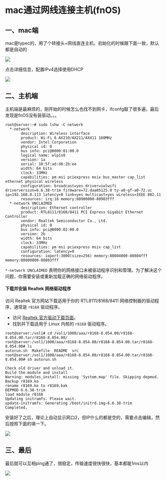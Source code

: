 

# mac通过网线连接主机(fnOS)

## 一、mac端

mac是typec的，用了个转接头+网线直连主机，初始化的时候跟下面一致，默认都是自动的

![](https://github-images.wenzhihuai.com/images/QQ_1732811324411.png)

点击详细信息，配置IPv4选择使用DHCP

![](https://github-images.wenzhihuai.com/images/b1efd8cf4b16b9b7ffe0e11500258a91.png)

## 二、主机端

主机端是最麻烦的，刚开始的时候怎么也找不到网卡，ifconfg敲了很多遍，最后发现是fnOS没有装驱动。。。

```text
root@server:~# sudo lshw -C network
  *-network
       description: Wireless interface
       product: Wi-Fi 6 AX210/AX211/AX411 160MHz
       vendor: Intel Corporation
       physical id: 0
       bus info: pci@0000:01:00.0
       logical name: wlp1s0
       version: 1a
       serial: 10:5f:ad:d6:2b:ee
       width: 64 bits
       clock: 33MHz
       capabilities: pm msi pciexpress msix bus_master cap_list ethernet physical wireless
       configuration: broadcast=yes driver=iwlwifi driverversion=6.6.38-trim firmware=72.daa05125.0 ty-a0-gf-a0-72.uc ip=192.168.0.113 latency=0 link=yes multicast=yes wireless=IEEE 802.11
       resources: irq:18 memory:80900000-80903fff
  *-network UNCLAIMED
       description: Ethernet controller
       product: RTL8111/8168/8411 PCI Express Gigabit Ethernet Controller
       vendor: Realtek Semiconductor Co., Ltd.
       physical id: 0
       bus info: pci@0000:02:00.0
       version: 2b
       width: 64 bits
       clock: 33MHz
       capabilities: pm msi pciexpress msix cap_list
       configuration: latency=0
       resources: ioport:3000(size=256) memory:80804000-80804fff memory:80800000-80803fff
```

`*-network UNCLAIMED` 表明你的网络接口未被驱动程序识别和管理。为了解决这个问题，你需要安装或重新加载正确的网络驱动程序。



#### 下载并安装 Realtek 网络驱动程序

访问 Realtek 官方网站下载适用于你的 RTL8111/8168/8411 网络控制器的驱动程序，通常是 `r8168` 驱动程序。

- 访问 [Realtek 官方驱动下载页面](https://www.realtek.com/)。
- 找到并下载适用于 Linux 内核的 `r8168` 驱动程序。

```shell
root@server:/vol1# cd /vol1/1000/aaa/r8168-8.054.00/r8168-8.054.00.tar/r8168-8.054.00/
root@server:/vol1/1000/aaa/r8168-8.054.00/r8168-8.054.00.tar/r8168-8.054.00# ls
autorun.sh  Makefile  README  src
root@server:/vol1/1000/aaa/r8168-8.054.00/r8168-8.054.00.tar/r8168-8.054.00# sh autorun.sh

Check old driver and unload it.
Build the module and install
Warning: modules_install: missing 'System.map' file. Skipping depmod.
Backup r8169.ko
rename r8169.ko to r8169.bak
DEPMOD 6.6.38-trim
load module r8168
Updating initramfs. Please wait.
update-initramfs: Generating /boot/initrd.img-6.6.38-trim
Completed.
```



安装好了之后，理论上自动显示网口2，但IP什么的都是空的，需要点击编辑，然后按照下面的填一下。

![](https://github-images.wenzhihuai.com/images/QQ_1732806426577.png)


## 三、最后
最后就可以互相ping通了，很稳定，传输速度很快很快，基本都能1ms以内

![](https://github-images.wenzhihuai.com/images/QQ_1732806404944.png)